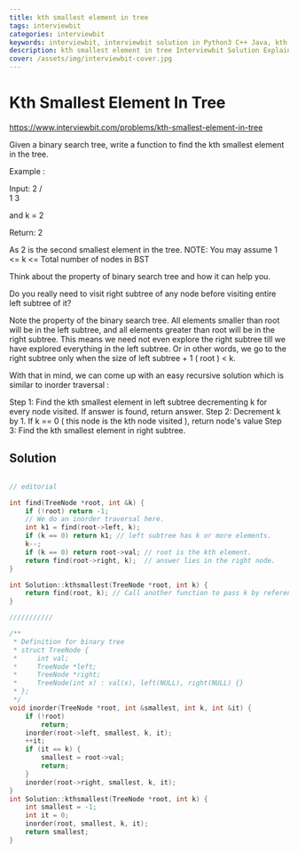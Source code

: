 ```yaml
---
title: kth smallest element in tree
tags: interviewbit
categories: interviewbit
keywords: interviewbit, interviewbit solution in Python3 C++ Java, kth smallest element in tree solution
description: kth smallest element in tree Interviewbit Solution Explained
cover: /assets/img/interviewbit-cover.jpg
---
```


# Kth Smallest Element In Tree

https://www.interviewbit.com/problems/kth-smallest-element-in-tree


Given a binary search tree, write a function to find the kth smallest element in the tree.

Example :

Input: 
  2
 / \
1   3

and k = 2

Return: 2

As 2 is the second smallest element in the tree.
 NOTE: You may assume 1 <= k <= Total number of nodes in BST 
 

Think about the property of binary search tree and how it can help you.

Do you really need to visit right subtree of any node before visiting entire left subtree of it?


Note the property of the binary search tree. 
All elements smaller than root will be in the left subtree, and all elements greater than root will be in the right subtree. 
This means we need not even explore the right subtree till we have explored everything in the left subtree.
Or in other words, we go to the right subtree only when the size of left subtree + 1 ( root ) < k.

With that in mind, we can come up with an easy recursive solution which is similar to inorder traversal :

Step 1: Find the kth smallest element in left subtree decrementing k for every node visited.
If answer is found, return answer.
Step 2: Decrement k by 1. If k == 0 ( this node is the kth node visited ), return node's value
Step 3: Find the kth smallest element in right subtree.

## Solution

```cpp

// editorial

int find(TreeNode *root, int &k) {
    if (!root) return -1;
    // We do an inorder traversal here.
    int k1 = find(root->left, k);
    if (k == 0) return k1; // left subtree has k or more elements.
    k--;
    if (k == 0) return root->val; // root is the kth element.
    return find(root->right, k);  // answer lies in the right node.
}

int Solution::kthsmallest(TreeNode *root, int k) {
    return find(root, k); // Call another function to pass k by reference.
}

///////////

/**
 * Definition for binary tree
 * struct TreeNode {
 *     int val;
 *     TreeNode *left;
 *     TreeNode *right;
 *     TreeNode(int x) : val(x), left(NULL), right(NULL) {}
 * };
 */
void inorder(TreeNode *root, int &smallest, int k, int &it) {
    if (!root)
        return;
    inorder(root->left, smallest, k, it);
    ++it;
    if (it == k) {
        smallest = root->val;
        return;
    }
    inorder(root->right, smallest, k, it);
}
int Solution::kthsmallest(TreeNode *root, int k) {
    int smallest = -1;
    int it = 0;
    inorder(root, smallest, k, it);
    return smallest;
}
```